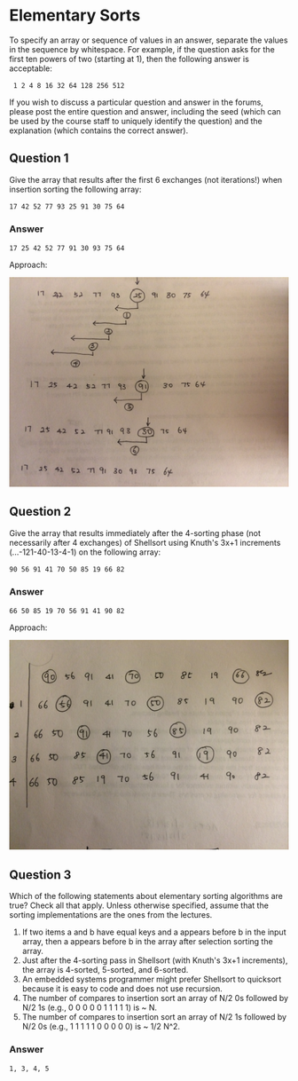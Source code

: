 # Elementary Sorts

To specify an array or sequence of values in an answer, separate the values in
the sequence by whitespace. For example, if the question asks for the first
ten powers of two (starting at 1), then the following answer is acceptable:

     1 2 4 8 16 32 64 128 256 512

If you wish to discuss a particular question and answer in the forums, please
post the entire question and answer, including the seed (which can be used by
the course staff to uniquely identify the question) and the explanation (which
contains the correct answer).


## Question 1

Give the array that results after the first 6 exchanges (not iterations!)
when insertion sorting the following array:

    17 42 52 77 93 25 91 30 75 64 
    
    
### Answer

    17 25 42 52 77 91 30 93 75 64

Approach:

![Insert](misc/insertion.png)


## Question 2

Give the array that results immediately after the 4-sorting phase
(not necessarily after 4 exchanges) of Shellsort using Knuth's 3x+1 increments
(...-121-40-13-4-1) on the following array:

    90 56 91 41 70 50 85 19 66 82 


### Answer

    66 50 85 19 70 56 91 41 90 82


Approach:

![Shell](misc/shell.png)

## Question 3

Which of the following statements about elementary sorting algorithms are true? Check all that apply. 
Unless otherwise specified, assume that the sorting implementations are the ones from the lectures.

1. If two items a and b have equal keys and a appears before b in the input array, 
    then a appears before b in the array after selection sorting the array. 
2. Just after the 4-sorting pass in Shellsort (with Knuth's 3x+1 increments), the array is 4-sorted, 5-sorted, and 6-sorted.
3. An embedded systems programmer might prefer Shellsort to quicksort because it is easy to code and does not use recursion.
4. The number of compares to insertion sort an array of N/2 0s followed by N/2 1s (e.g., 0 0 0 0 0 1 1 1 1 1) is ~ N.
5. The number of compares to insertion sort an array of N/2 1s followed by N/2 0s (e.g., 1 1 1 1 1 0 0 0 0 0) is ~ 1/2 N^2.


### Answer

    1, 3, 4, 5

